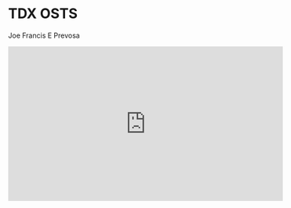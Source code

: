 # TDX OSTS
Joe Francis E Prevosa 

<iframe width="560" height="315" src="https://www.youtube.com/watch?v=Z0hxB82SAiY" title="YouTube video player" frameborder="0" allow="accelerometer; autoplay; clipboardwrite; encrypted-media; gyroscope; picture-in-picture; web-share" allowfullscreen></iframe>



